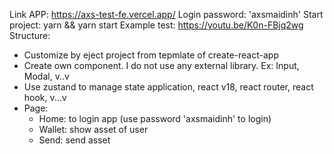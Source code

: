 Link APP: https://axs-test-fe.vercel.app/ 
Login password: 'axsmaidinh' 
Start project: yarn && yarn start
Example test: https://youtu.be/K0n-FBjq2wg
Structure:
- Customize by eject project from tepmlate of create-react-app 
- Create own component. I do not use any external library. Ex: Input, Modal, v..v
- Use zustand to manage state application, react v18, react router, react hook, v...v
- Page: 
  + Home: to login app (use password 'axsmaidinh' to login)
  + Wallet: show asset of user
  + Send: send asset
